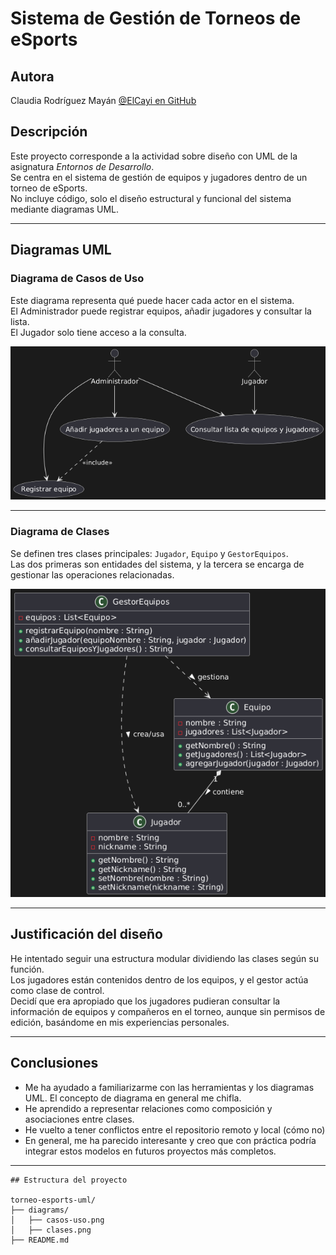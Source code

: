 # Sistema de Gestión de Torneos de eSports

## Autora
Claudia Rodríguez Mayán 
[@ElCayi en GitHub](https://github.com/ElCayi)  

## Descripción

Este proyecto corresponde a la actividad sobre diseño con UML de la asignatura *Entornos de Desarrollo*.  
Se centra en el sistema de gestión de equipos y jugadores dentro de un torneo de eSports.  
No incluye código, solo el diseño estructural y funcional del sistema mediante diagramas UML.

---

## Diagramas UML

### Diagrama de Casos de Uso

Este diagrama representa qué puede hacer cada actor en el sistema.  
El Administrador puede registrar equipos, añadir jugadores y consultar la lista.  
El Jugador solo tiene acceso a la consulta.

 ![Casos de uso](diagrams/casos-uso.png)

---

### Diagrama de Clases

Se definen tres clases principales: `Jugador`, `Equipo` y `GestorEquipos`.  
Las dos primeras son entidades del sistema, y la tercera se encarga de gestionar las operaciones relacionadas.

 ![Diagrama de clases](diagrams/clases.png)

---

## Justificación del diseño

He intentado seguir una estructura modular dividiendo las clases según su función.  
Los jugadores están contenidos dentro de los equipos, y el gestor actúa como clase de control.  
Decidí que era apropiado que los jugadores pudieran consultar la información de equipos y compañeros en el torneo, aunque sin permisos de edición, basándome en mis experiencias personales.

---

## Conclusiones

- Me ha ayudado a familiarizarme con las herramientas y los diagramas UML. El concepto de diagrama en general me chifla. 
- He aprendido a representar relaciones como composición y asociaciones entre clases.
- He vuelto a tener conflictos entre el repositorio remoto y local (cómo no)
- En general, me ha parecido interesante y creo que con práctica podría integrar estos modelos en futuros proyectos más completos.

---

```text
## Estructura del proyecto

torneo-esports-uml/
├── diagrams/
│   ├── casos-uso.png
│   ├── clases.png
├── README.md

